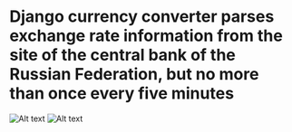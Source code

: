 # Django currency converter parses exchange rate information from the site of the central bank of the Russian Federation, but no more than once every five minutes
![Alt text](https://cdn.discordapp.com/attachments/503158543353118721/1120346355173437450/image.png "a title")
![Alt text](https://cdn.discordapp.com/attachments/503158543353118721/1120350675595972659/image.png "a title")
